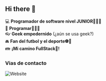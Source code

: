 ## Hi there 👋

:computer: **Programador de software nivel JUNIOR👨🏻‍💻**  
:pencil: **Programar👨🏻‍💻**  
:eyeglasses: **Geek empedernido** (¿aún se usa geek?)  
:oncoming_automobile: **Fan del futbol y el deporte⚽🥅**  
:family: **¡Mi camino FullStack🦾!**  

### Vias de contacto

![Website](https://img.shields.io/badge/Aminespinoza.com-up-green?style=for-the-badge)  
